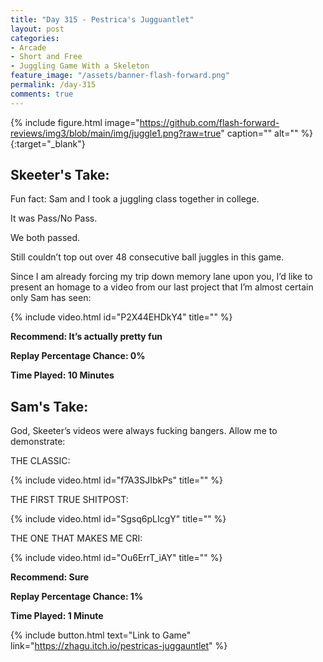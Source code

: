 ```yaml
---
title: "Day 315 - Pestrica's Jugguantlet"
layout: post
categories:
- Arcade
- Short and Free
- Juggling Game With a Skeleton
feature_image: "/assets/banner-flash-forward.png"
permalink: /day-315
comments: true
---
```


{% include figure.html image="https://github.com/flash-forward-reviews/img3/blob/main/img/juggle1.png?raw=true" caption="" alt="" %}{:target="_blank"}
 
## Skeeter's Take:

Fun fact: Sam and I took a juggling class together in college. 

It was Pass/No Pass. 

We both passed. 

Still couldn’t top out over 48 consecutive ball juggles in this game. 

Since I am already forcing my trip down memory lane upon you, I’d like to present an homage to a video from our last project that I’m almost certain only Sam has seen: 

{% include video.html id="P2X44EHDkY4" title="" %}

**Recommend: It’s actually pretty fun**

**Replay Percentage Chance: 0%**

**Time Played: 10 Minutes**

## Sam's Take:

God, Skeeter’s videos were always fucking bangers. Allow me to demonstrate:

THE CLASSIC:

{% include video.html id="f7A3SJIbkPs" title="" %}

THE FIRST TRUE SHITPOST:

{% include video.html id="Sgsq6pLIcgY" title="" %}

THE ONE THAT MAKES ME CRI:

{% include video.html id="Ou6ErrT_iAY" title="" %}

**Recommend: Sure**

**Replay Percentage Chance: 1%**

**Time Played: 1 Minute**

{% include button.html text="Link to Game" link="https://zhagu.itch.io/pestricas-juggauntlet" %}